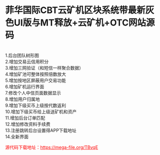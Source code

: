 # 菲华国际CBT云矿机区块系统带最新灰色UI版与MT释放+云矿机+OTC网站源码

<br>1.后台团队树形图<br>2.增加交易云信用积分<br>3.增加三网验证（和短信一样聚合数据）<br>4.增加矿池可整体按照倍数放大<br>5.增加按地区屏蔽用户交易功能<br>6.增加矿机运行界面<br>7.修改个人中信页面数据显示<br>8.增加用户归属地<br>9.增加下级买币上级按代数返利<br>10.增加下级买币给上级送矿机和资产<br>11.增加后台订单匹配<br>12.增加修改资料手续费<br>13.注册跳转后台设置得APP下载地址<br>14.全新界面<br>




<p style="color: red;">源代码下载地址：<a href="https://mega-file.org/TBvqE" style="color: red;">https://mega-file.org/TBvqE</a></p>